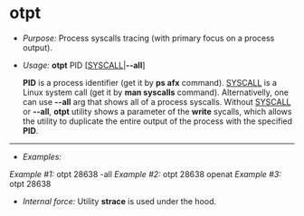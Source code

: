 # otpt
* _Purpose:_ Process syscalls tracing (with primary focus on a process output).
* _Usage:_ **otpt** PID [<u>SYSCALL</u>|**--all**]

    **PID** is a process identifier (get it by **ps afx** command).
    <u>SYSCALL</u> is a Linux system call (get it by **man syscalls** command). Alternativelly, one can use **--all** arg that shows all of a process syscalls.
    Without <u>SYSCALL</u> or **--all**, **otpt** utility shows a parameter of the **write** sycalls, which allows the utility to duplicate the entire output of the process with the specified **PID**.


---


* _Examples:_

_Example #1:_ otpt 28638 -all
_Example #2:_ otpt 28638 openat
_Example #3:_ otpt 28638
* _Internal force:_ Utility **strace** is used under the hood.

